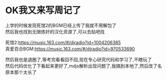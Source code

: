 # OK我又来写周记了

上学的时候发现死馆2的BGM已经上传了我就不用解包了    
然后我也找到无限炼奸的汉化资源了,可以去贴吧找   

死馆2:https://music.163.com/#/djradio?id=1004206385     
真爱百合BGM:https://music.163.com/#/djradio?id=970533690    

然后我也是退圈了,等考完看看回不回,现在专心研究代码和学习了,不瞎玩了     
然后代码优化了下看起来更好了,mdjs解析出现问题了,我搞到本地了,然后改了名原本那个太长了    
